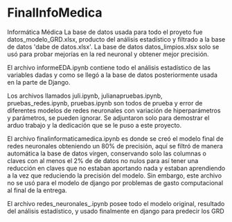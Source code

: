 # FinalInfoMedica
Informática Médica
La base de datos usada para todo el proyeto fue datos_modelo_GRD.xlsx, producto del análisis estadístico y filtrado a la base de datos 'dabe de datos.xlsx'. La base de datos datos_limpios.xlsx solo se usó para probar mejorías en la red neuronal y obtener mejor precisión.

El archivo informeEDA.ipynb contiene todo el análisis estadístico de las variables dadas y como se llegó a la base de datos posteriormente usada en la parte de Django.

Los archivos llamados juli.ipynb, julianapruebas.ipynb, pruebas_redes.ipynb, pruebas.ipynb son todos de prueba y error de diferentes modelos de redes neuronales con variación de hiperparámetros y parámetros, se pueden ignorar. Se adjuntaron solo para demostrar el arduo trabajo y la dedicación que se le puso a este proyecto.

El archivo finalinformaticamedica.ipynb es donde se creó el modelo final de redes neuronales obteniendo un 80% de precisión, aquí se filtró de manera automática la base de datos virgen, conservando solo las columnas o claves con al menos el 2% de de datos no nulos para así tener una reducción en claves que no estaban aportando nada y estaban aprendiendo a la vez que reduciendo la precisión del modelo. Sin embargo, este archivo no se usó para el modelo de django por problemas de gasto computacional al final de la entrega.

El archivo redes_neuronales_.ipynb posee todo el modelo original, resultado del análisis estadístico, y usado finalmente en django para predecir los GRD



